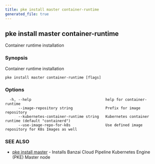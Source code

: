 ```yaml
---
title: pke install master container-runtime
generated_file: true
---
```

## pke install master container-runtime

Container runtime installation

### Synopsis

Container runtime installation

```
pke install master container-runtime [flags]
```

### Options

```
  -h, --help                                  help for container-runtime
      --image-repository string               Prefix for image repository
      --kubernetes-container-runtime string   Kubernetes container runtime (default "containerd")
      --use-image-repo-for-k8s                Use defined image repository for K8s Images as well
```

### SEE ALSO

* [pke install master](/docs/pke/cli/reference/pke_install_master/)	 - Installs Banzai Cloud Pipeline Kubernetes Engine (PKE) Master node

